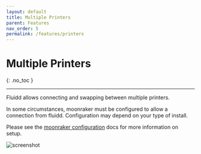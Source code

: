 ```yaml
---
layout: default
title: Multiple Printers
parent: Features
nav_order: 5
permalink: /features/printers
---
```


# Multiple Printers
{: .no_toc }

---

Fluidd allows connecting and swapping between multiple printers.

In some circumstances, moonraker must be configured to allow a connection from fluidd. Configuration may depend on your type of install.

Please see the [moonraker configuration](/configuration/moonraker) docs for more information on setup.

![screenshot](/assets/images/printer-selection.png)
